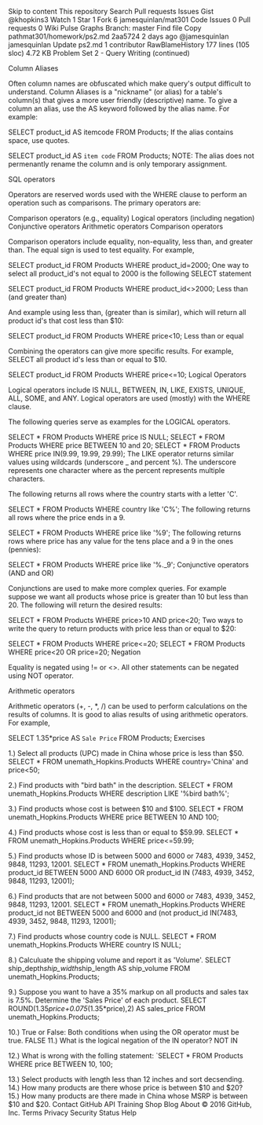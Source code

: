 Skip to content
This repository
Search
Pull requests
Issues
Gist
 @khopkins3
 Watch 1
  Star 1
  Fork 6 jamesquinlan/mat301
 Code  Issues 0  Pull requests 0  Wiki  Pulse  Graphs
Branch: master Find file Copy pathmat301/homework/ps2.md
2aa5724  2 days ago
@jamesquinlan jamesquinlan Update ps2.md
1 contributor
RawBlameHistory     177 lines (105 sloc)  4.72 KB
Problem Set 2 - Query Writing (continued)

Column Aliases

Often column names are obfuscated which make query's output difficult to understand. Column Aliases is a "nickname" (or alias) for a table's column(s) that gives a more user friendly (descriptive) name. To give a column an alias, use the AS keyword followed by the alias name. For example:

SELECT product_id AS itemcode FROM Products;
If the alias contains space, use quotes.

SELECT product_id AS `item code` FROM Products;
NOTE: The alias does not permenantly rename the column and is only temporary assignment.

SQL operators

Operators are reserved words used with the WHERE clause to perform an operation such as comparisons. The primary operators are:

Comparison operators (e.g., equality)
Logical operators (including negation)
Conjunctive operators
Arithmetic operators
Comparison operators

Comparison operators include equality, non-equality, less than, and greater than. The equal sign is used to test equality. For example,

SELECT product_id FROM Products WHERE product_id=2000;
One way to select all product_id's not equal to 2000 is the following SELECT statement

SELECT product_id FROM Products WHERE product_id<>2000;
Less than (and greater than)

And example using less than, (greater than is similar), which will return all product id's that cost less than $10:

SELECT product_id FROM Products WHERE price<10;
Less than or equal

Combining the operators can give more specific results. For example, SELECT all product id's less than or equal to $10.

SELECT product_id FROM Products WHERE price<=10;
Logical Operators

Logical operators include IS NULL, BETWEEN, IN, LIKE, EXISTS, UNIQUE, ALL, SOME, and ANY. Logical operators are used (mostly) with the WHERE clause.

The following queries serve as examples for the LOGICAL operators.

SELECT * FROM Products WHERE price IS NULL;
SELECT * FROM Products WHERE price BETWEEN 10 and 20;
SELECT * FROM Products WHERE price IN(9.99, 19.99, 29.99);
The LIKE operator returns similar values using wildcards (underscore _ and percent %). The underscore represents one character where as the percent represents multiple characters.

The following returns all rows where the country starts with a letter 'C'.

SELECT * FROM Products WHERE country like 'C%';
The following returns all rows where the price ends in a 9.

SELECT * FROM Products WHERE price like '%9';
The following returns rows where price has any value for the tens place and a 9 in the ones (pennies):

SELECT * FROM Products WHERE price like '%._9';
Conjunctive operators (AND and OR)

Conjunctions are used to make more complex queries. For example suppose we want all products whose price is greater than 10 but less than 20. The following will return the desired results:

SELECT * FROM Products WHERE price>10 AND price<20;
Two ways to write the query to return products with price less than or equal to $20:

SELECT * FROM Products WHERE price<=20;
SELECT * FROM Products WHERE price<20 OR price=20;
Negation

Equality is negated using != or <>. All other statements can be negated using NOT operator.

Arithmetic operators

Arithmetic operators (+, -, *, /) can be used to perform calculations on the results of columns. It is good to alias results of using arithmetic operators. For example,

SELECT 1.35*price AS `Sale Price` FROM Products;
Exercises

1.) Select all products (UPC) made in China whose price is less than $50.
    SELECT * FROM unemath_Hopkins.Products WHERE country='China' and price<50;
    
2.) Find products with "bird bath" in the description.
    SELECT * FROM unemath_Hopkins.Products WHERE description LIKE '%bird bath%';
    
3.) Find products whose cost is between $10 and $100.
    SELECT * FROM unemath_Hopkins.Products WHERE price BETWEEN 10 AND 100;
    
4.) Find products whose cost is less than or equal to $59.99.
    SELECT * FROM unemath_Hopkins.Products WHERE price<=59.99;

5.) Find products whose ID is between 5000 and 6000 or 7483, 4939, 3452, 9848, 11293, 12001.
    SELECT * FROM unemath_Hopkins.Products WHERE product_id BETWEEN 5000 AND 6000 OR product_id IN (7483, 4939, 3452, 9848, 11293, 12001);

6.) Find products that are not between 5000 and 6000 or 7483, 4939, 3452, 9848, 11293, 12001.
    SELECT * FROM unemath_Hopkins.Products WHERE product_id not BETWEEN 5000 and 6000 and (not product_id IN(7483, 4939, 3452, 9848, 11293, 12001);

7.) Find products whose country code is NULL.
    SELECT * FROM unemath_Hopkins.Products WHERE country IS NULL;

8.) Calculuate the shipping volume and report it as 'Volume'.
    SELECT ship_depth*ship_width*ship_length AS ship_volume FROM unemath_Hopkins.Products;
    
9.) Suppose you want to have a 35% markup on all products and sales tax is 7.5%. Determine the 'Sales Price' of each product.
    SELECT ROUND(1.35*price+0.075*(1.35*price),2) AS sales_price FROM unemath_Hopkins.Products;
    
10.) True or False: Both conditions when using the OR operator must be true.
    FALSE
11.) What is the logical negation of the IN operator?
    NOT IN

12.) What is wrong with the folling statement: `SELECT * FROM Products WHERE price BETWEEN 10, 100;
    
  

13.) Select products with length less than 12 inches and sort decsending.
14.) How many products are there whose price is between $10 and $20?
15.) How many products are there made in China whose MSRP is between $10 and $20.
Contact GitHub API Training Shop Blog About
© 2016 GitHub, Inc. Terms Privacy Security Status Help
